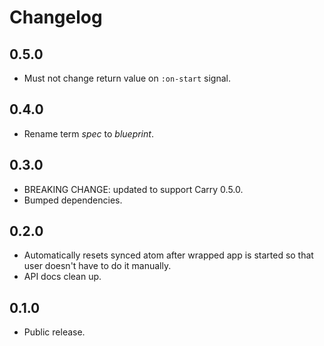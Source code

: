 # Changelog

## 0.5.0

- Must not change return value on `:on-start` signal.

## 0.4.0

- Rename term *spec* to *blueprint*.

## 0.3.0

- BREAKING CHANGE: updated to support Carry 0.5.0.
- Bumped dependencies.

## 0.2.0

- Automatically resets synced atom after wrapped app is started so that user doesn't have to do it manually.
- API docs clean up.

## 0.1.0

- Public release.